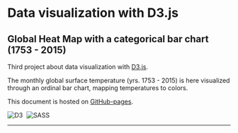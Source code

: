 # Data visualization with D3.js
## Global Heat Map with a categorical bar chart (1753 - 2015)

Third project about data visualization with [D3.js](https://d3js.org/).

The monthly global surface temperature (yrs. 1753 - 2015) is here visualized through an ordinal bar chart, mapping temperatures to colors.

This document is hosted on [GitHub-pages](https://marcocosta1618.github.io/D3-ordinalBarChart/).

![D3](https://img.shields.io/badge/D3.js-fff.svg?&logo=d3.js&logoColor=f5854b)&nbsp;
![SASS](https://img.shields.io/badge/SASS-cc6699.svg?&logo=sass&logoColor=white)&nbsp;

---